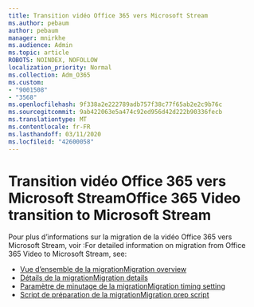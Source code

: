 ```yaml
---
title: Transition vidéo Office 365 vers Microsoft Stream
ms.author: pebaum
author: pebaum
manager: mnirkhe
ms.audience: Admin
ms.topic: article
ROBOTS: NOINDEX, NOFOLLOW
localization_priority: Normal
ms.collection: Adm_O365
ms.custom:
- "9001508"
- "3568"
ms.openlocfilehash: 9f338a2e222789adb757f38c77f65ab2e2c9b76c
ms.sourcegitcommit: 9ab422063e5a474c92ed956d42d222b90336fecb
ms.translationtype: MT
ms.contentlocale: fr-FR
ms.lasthandoff: 03/11/2020
ms.locfileid: "42600058"
---
```

# <a name="office-365-video-transition-to-microsoft-stream"></a><span data-ttu-id="403a4-102">Transition vidéo Office 365 vers Microsoft Stream</span><span class="sxs-lookup"><span data-stu-id="403a4-102">Office 365 Video transition to Microsoft Stream</span></span>

<span data-ttu-id="403a4-103">Pour plus d’informations sur la migration de la vidéo Office 365 vers Microsoft Stream, voir :</span><span class="sxs-lookup"><span data-stu-id="403a4-103">For detailed information on migration from Office 365 Video to Microsoft Stream, see:</span></span>

- [<span data-ttu-id="403a4-104">Vue d’ensemble de la migration</span><span class="sxs-lookup"><span data-stu-id="403a4-104">Migration overview</span></span>](https://docs.microsoft.com/stream/migrate-from-office-365)
- [<span data-ttu-id="403a4-105">Détails de la migration</span><span class="sxs-lookup"><span data-stu-id="403a4-105">Migration details</span></span>](https://docs.microsoft.com/stream/migration-experience)
- [<span data-ttu-id="403a4-106">Paramètre de minutage de la migration</span><span class="sxs-lookup"><span data-stu-id="403a4-106">Migration timing setting</span></span>](https://docs.microsoft.com/stream/migration-o365video-timing-setting)
- [<span data-ttu-id="403a4-107">Script de préparation de la migration</span><span class="sxs-lookup"><span data-stu-id="403a4-107">Migration prep script</span></span>](https://docs.microsoft.com/stream/migration-o365video-prep)
